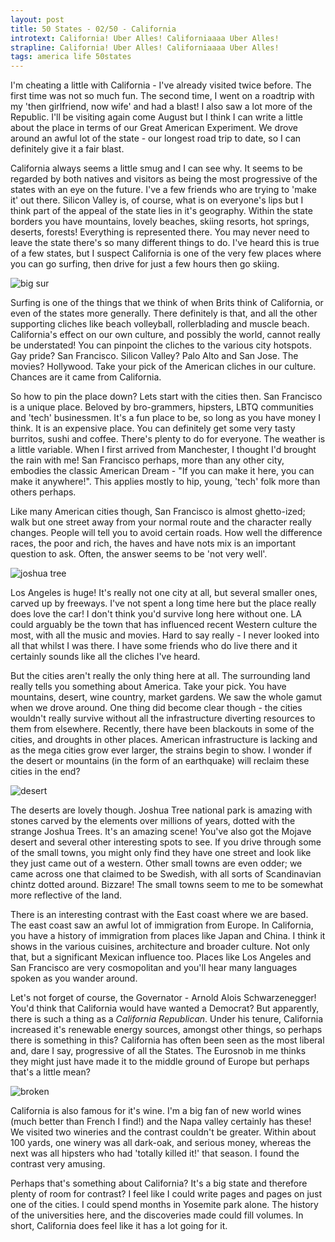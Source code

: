 ```yaml
---
layout: post
title: 50 States - 02/50 - California 
introtext: California! Uber Alles! Californiaaaa Uber Alles!
strapline: California! Uber Alles! Californiaaaa Uber Alles!
tags: america life 50states
---
```

I'm cheating a little with California - I've already visited twice before. The first time was not so much fun. The second time, I went on a roadtrip with my 'then girlfriend, now wife' and had a blast! I also saw a lot more of the Republic. I'll be visiting again come August but I think I can write a little about the place in terms of our Great American Experiment. We drove around an awful lot of the state - our longest road trip to date, so I can definitely give it a fair blast.

California always seems a little smug and I can see why. It seems to be regarded by both natives and visitors as being the most progressive of the states with an eye on the future. I've a few friends who are trying to 'make it' out there. Silicon Valley is, of course, what is on everyone's lips but I think part of the appeal of the state lies in it's geography. Within the state borders you have mountains, lovely beaches, skiing resorts, hot springs, deserts, forests! Everything is represented there. You may never need to leave the state there's so many different things to do. I've heard this is true of a few states, but I suspect California is one of the very few places where you can go surfing, then drive for just a few hours then go skiing. 

![big sur](https://c1.staticflickr.com/9/8361/8275872394_4aee17713a.jpg)

Surfing is one of the things that we think of when Brits think of California, or even of the states more generally. There definitely is that, and all the other supporting cliches like beach volleyball, rollerblading and muscle beach. California's effect on our own culture, and possibly the world, cannot really be understated! You can pinpoint the cliches to the various city hotspots. Gay pride? San Francisco. Silicon Valley? Palo Alto and San Jose. The movies? Hollywood. Take your pick of the American cliches in our culture. Chances are it came from California.

So how to pin the place down? Lets start with the cities then. San Francisco is a unique place. Beloved by bro-grammers, hipsters, LBTQ communities and 'tech' businessmen. It's a fun place to be, so long as you have money I think. It is an expensive place. You can definitely get some very tasty burritos, sushi and coffee. There's plenty to do for everyone. The weather is a little variable. When I first arrived from Manchester, I thought I'd brought the rain with me! San Francisco perhaps, more than any other city, embodies the classic American Dream - "If you can make it here, you can make it anywhere!". This applies mostly to hip, young, 'tech' folk  more than others perhaps.

Like many American cities though, San Francisco is almost ghetto-ized; walk but one street away from your normal route and the character really changes. People will tell you to avoid certain roads. How well the difference races, the poor and rich, the haves and have nots mix is an important question to ask. Often, the answer seems to be 'not very well'.

![joshua tree](https://c1.staticflickr.com/9/8214/8275997138_1073d23a13.jpg)

Los Angeles is huge! It's really not one city at all, but several smaller ones, carved up by freeways. I've not spent a long time here but the place really does love the car! I don't think you'd survive long here without one. LA could arguably be the town that has influenced recent Western culture the most, with all the music and movies. Hard to say really - I never looked into all that whilst I was there. I have some friends who do live there and it certainly sounds like all the cliches I've heard.

But the cities aren't really the only thing here at all. The surrounding land really tells you something about America. Take your pick. You have mountains, desert, wine country, market gardens. We saw the whole gamut when we drove around. One thing did become clear though - the cities wouldn't really survive without all the infrastructure diverting resources to them from elsewhere. Recently, there have been blackouts in some of the cities, and droughts in other places. American infrastructure is lacking and as the mega cities grow ever larger, the strains begin to show. I wonder if the desert or mountains (in the form of an earthquake) will reclaim these cities in the end?

![desert](https://c1.staticflickr.com/9/8215/8332523769_00e67d4cd7.jpg)

The deserts are lovely though. Joshua Tree national park is amazing with stones carved by the elements over millions of years, dotted with the strange Joshua Trees. It's an amazing scene! You've also got the Mojave desert and several other interesting spots to see. If you drive through some of the small towns, you might only find they have one street and look like they just came out of a western. Other small towns are even odder; we came across one that claimed to be Swedish, with all sorts of Scandinavian chintz dotted around. Bizzare! The small towns seem to me to be somewhat more reflective of the land.

There is an interesting contrast with the East coast where we are based. The east coast saw an awful lot of immigration from Europe. In California, you have a history of immigration from places like Japan and China. I think it shows in the various cuisines, architecture and broader culture. Not only that, but a significant Mexican influence too. Places like Los Angeles and San Francisco are very cosmopolitan and you'll hear many languages spoken as you wander around. 
 
Let's not forget of course, the Governator - Arnold Alois Schwarzenegger! You'd think that California would have wanted a Democrat? But apparently, there is such a thing as a *California Republican*. Under his tenure, California increased it's renewable energy sources, amongst other things, so perhaps there is something in this? California has often been seen as the most liberal and, dare I say, progressive of all the States. The Eurosnob in me thinks they might just have made it to the middle ground of Europe but perhaps that's a little mean? 

![broken](https://c1.staticflickr.com/9/8354/8275984886_e366116b51.jpg)

California is also famous for it's wine. I'm a big fan of new world wines (much better than French I find!) and the Napa valley certainly has these! We visited two wineries and the contrast couldn't be greater. Within about 100 yards, one winery was all dark-oak, and serious money, whereas the next was all hipsters who had 'totally killed it!' that season. I found the contrast very amusing.

Perhaps that's something about California? It's a big state and therefore plenty of room for contrast? I feel like I could write pages and pages on just one of the cities. I could spend months in Yosemite park alone. The history of the universities here, and the discoveries made could fill volumes. In short, California does feel like it has a lot going for it. 

